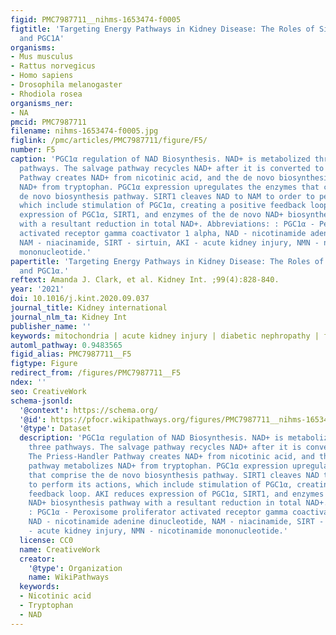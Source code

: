 ```yaml
---
figid: PMC7987711__nihms-1653474-f0005
figtitle: 'Targeting Energy Pathways in Kidney Disease: The Roles of Sirtuins, AMPK,
  and PGC1A'
organisms:
- Mus musculus
- Rattus norvegicus
- Homo sapiens
- Drosophila melanogaster
- Rhodiola rosea
organisms_ner:
- NA
pmcid: PMC7987711
filename: nihms-1653474-f0005.jpg
figlink: /pmc/articles/PMC7987711/figure/F5/
number: F5
caption: 'PGC1α regulation of NAD Biosynthesis. NAD+ is metabolized through three
  pathways. The salvage pathway recycles NAD+ after it is converted to NAM. The Priess-Handler
  Pathway creates NAD+ from nicotinic acid, and the de novo biosynthesis pathway metabolizes
  NAD+ from tryptophan. PGC1α expression upregulates the enzymes that comprise the
  de novo biosynthesis pathway. SIRT1 cleaves NAD to NAM to order to perform its actions,
  which include stimulation of PGC1α, creating a positive feedback loop. AKI reduces
  expression of PGC1α, SIRT1, and enzymes of the de novo NAD+ biosynthesis pathway
  with a resultant reduction in total NAD+. Abbreviations: : PGC1α - Peroxisome proliferator
  activated receptor gamma coactivator 1 alpha, NAD - nicotinamide adenine dinucleotide,
  NAM - niacinamide, SIRT - sirtuin, AKI - acute kidney injury, NMN - nicotinamide
  mononucleotide.'
papertitle: 'Targeting Energy Pathways in Kidney Disease: The Roles of Sirtuins, AMPK,
  and PGC1α.'
reftext: Amanda J. Clark, et al. Kidney Int. ;99(4):828-840.
year: '2021'
doi: 10.1016/j.kint.2020.09.037
journal_title: Kidney international
journal_nlm_ta: Kidney Int
publisher_name: ''
keywords: mitochondria | acute kidney injury | diabetic nephropathy | fibrosis | proteinuria
automl_pathway: 0.9483565
figid_alias: PMC7987711__F5
figtype: Figure
redirect_from: /figures/PMC7987711__F5
ndex: ''
seo: CreativeWork
schema-jsonld:
  '@context': https://schema.org/
  '@id': https://pfocr.wikipathways.org/figures/PMC7987711__nihms-1653474-f0005.html
  '@type': Dataset
  description: 'PGC1α regulation of NAD Biosynthesis. NAD+ is metabolized through
    three pathways. The salvage pathway recycles NAD+ after it is converted to NAM.
    The Priess-Handler Pathway creates NAD+ from nicotinic acid, and the de novo biosynthesis
    pathway metabolizes NAD+ from tryptophan. PGC1α expression upregulates the enzymes
    that comprise the de novo biosynthesis pathway. SIRT1 cleaves NAD to NAM to order
    to perform its actions, which include stimulation of PGC1α, creating a positive
    feedback loop. AKI reduces expression of PGC1α, SIRT1, and enzymes of the de novo
    NAD+ biosynthesis pathway with a resultant reduction in total NAD+. Abbreviations:
    : PGC1α - Peroxisome proliferator activated receptor gamma coactivator 1 alpha,
    NAD - nicotinamide adenine dinucleotide, NAM - niacinamide, SIRT - sirtuin, AKI
    - acute kidney injury, NMN - nicotinamide mononucleotide.'
  license: CC0
  name: CreativeWork
  creator:
    '@type': Organization
    name: WikiPathways
  keywords:
  - Nicotinic acid
  - Tryptophan
  - NAD
---
```

